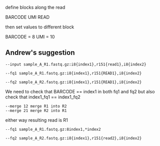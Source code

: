 define blocks along the read

BARCODE 
UMI
READ

then set values to different block

BARCODE = 8
UMI = 10

## Andrew's suggestion

```
--input sample_A_R1.fastq.gz:i8{index1},r151{read1},i8{index2}
```

```
--fq1 sample_A_R1.fastq.gz:i8{index1},r151{READ1},i8{index2}

--fq2 sample_A_R2.fastq.gz:i8{index1},r151{READ1},i8{index2}
```

We need to check that BARCODE == index1 in both fq1 and fq2 but also check that index1_fq1 == index1_fq2

```
--merge 12 merge R1 into R2
--merge 21 merge R2 into R1
```

either way resulting read is R1

```
--fq1 sample_A_R1.fastq.gz:8index1,*index2

--fq2 sample_A_R2.fastq.gz:i8{index1},r151{read2},i8{index2}
```

